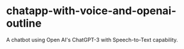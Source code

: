 # chatapp-with-voice-and-openai-outline
A chatbot using Open AI's ChatGPT-3 with Speech-to-Text capability.
